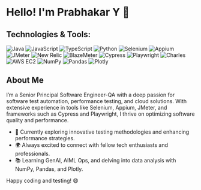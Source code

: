 # Hello! I'm Prabhakar Y 👋

## Technologies & Tools:

![Java](https://img.shields.io/badge/Java-ED8B00?style=flat-square&logo=java&logoColor=white) 
![JavaScript](https://img.shields.io/badge/JavaScript-F7DF1C?style=flat-square&logo=javascript&logoColor=black) 
![TypeScript](https://img.shields.io/badge/TypeScript-007ACC?style=flat-square&logo=typescript&logoColor=white) 
![Python](https://img.shields.io/badge/Python-3776AB?style=flat-square&logo=python&logoColor=white) 
![Selenium](https://img.shields.io/badge/Selenium-43B02A?style=flat-square&logo=selenium&logoColor=white) 
![Appium](https://img.shields.io/badge/Appium-25D366?style=flat-square&logo=appium&logoColor=white) 
![JMeter](https://img.shields.io/badge/JMeter-FCC624?style=flat-square&logo=apache-jmeter&logoColor=black) 
![New Relic](https://img.shields.io/badge/New%20Relic-00A6A6?style=flat-square&logo=new-relic&logoColor=white) 
![BlazeMeter](https://img.shields.io/badge/BlazeMeter-FFB800?style=flat-square&logo=blazemeter&logoColor=black) 
![Cypress](https://img.shields.io/badge/Cypress-17202C?style=flat-square&logo=cypress&logoColor=white) 
![Playwright](https://img.shields.io/badge/Playwright-430098?style=flat-square&logo=playwright&logoColor=white) 
![Charles](https://img.shields.io/badge/Charles-000000?style=flat-square&logo=charles&logoColor=white) 
![AWS EC2](https://img.shields.io/badge/AWS%20EC2-FF9900?style=flat-square&logo=amazon-aws&logoColor=white) 
![NumPy](https://img.shields.io/badge/NumPy-013243?style=flat-square&logo=numpy&logoColor=white) 
![Pandas](https://img.shields.io/badge/Pandas-150458?style=flat-square&logo=pandas&logoColor=white) 
![Plotly](https://img.shields.io/badge/Plotly-3F4C6B?style=flat-square&logo=plotly&logoColor=white) 

## About Me

I’m a Senior Principal Software Engineer-QA with a deep passion for software test automation, performance testing, and cloud solutions. With extensive experience in tools like Selenium, Appium, JMeter, and frameworks such as Cypress and Playwright, I thrive on optimizing software quality and performance.

- 💼 Currently exploring innovative testing methodologies and enhancing performance strategies.
- 🌍 Always excited to connect with fellow tech enthusiasts and professionals.
- 📚 Learning GenAI, AIML Ops, and delving into data analysis with NumPy, Pandas, and Plotly.

Happy coding and testing! 😄
